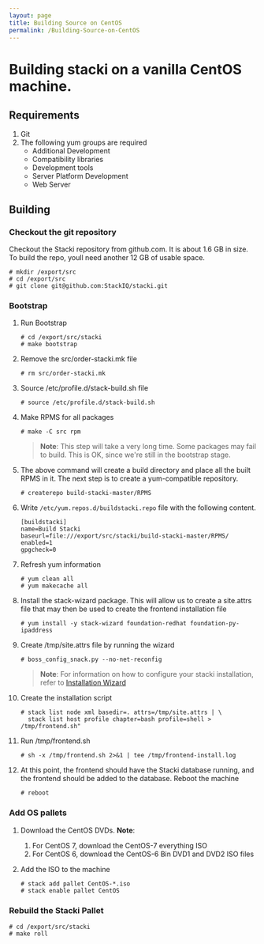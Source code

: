 ```yaml
---
layout: page
title: Building Source on CentOS
permalink: /Building-Source-on-CentOS
---
```


# Building stacki on a vanilla CentOS machine.

## Requirements
1.  Git
1.  The following yum groups are required
    * Additional Development
    * Compatibility libraries
    * Development tools
    * Server Platform Development
    * Web Server

## Building

### Checkout the git repository
Checkout the Stacki repository from github.com. It is about
1.6 GB in size. To build the repo, youll need another 12 GB
of usable space.

```
# mkdir /export/src
# cd /export/src
# git clone git@github.com:StackIQ/stacki.git
```

### Bootstrap
1. Run Bootstrap
    ```
    # cd /export/src/stacki
    # make bootstrap
    ```
1. Remove the src/order-stacki.mk file
    ```
    # rm src/order-stacki.mk
    ```
1. Source /etc/profile.d/stack-build.sh file
    ```
    # source /etc/profile.d/stack-build.sh
    ```
1.  Make RPMS for all packages
    ```
    # make -C src rpm 
    ```
    > **Note**: This step will take a very long time.
    > Some packages may fail to build. This is OK,
    > since we're still in the bootstrap stage.

1. The above command will create a build directory and place
   all the built RPMS in it. The next step is to create a
   yum-compatible repository.
   ```
   # createrepo build-stacki-master/RPMS
   ```

1. Write `/etc/yum.repos.d/buildstacki.repo` file with the following content.
    ```
    [buildstacki]
    name=Build Stacki
    baseurl=file:///export/src/stacki/build-stacki-master/RPMS/
    enabled=1
    gpgcheck=0
    ```

1. Refresh yum information
    ```
    # yum clean all
    # yum makecache all
    ```

1. Install the stack-wizard package. This will allow us to create a site.attrs file
   that may then be used to create the frontend installation file
   ```
   # yum install -y stack-wizard foundation-redhat foundation-py-ipaddress
   ```

1. Create /tmp/site.attrs file by running the wizard
   ```
   # boss_config_snack.py --no-net-reconfig
   ```
   > **Note**: For information on how to configure your stacki installation,
     refer to [Installation Wizard](Frontend-Installation#installation-wizard)

1. Create the installation script
    ```
    # stack list node xml basedir=. attrs=/tmp/site.attrs | \
      stack list host profile chapter=bash profile=shell > /tmp/frontend.sh" 
    ```
1. Run /tmp/frontend.sh
   ```
   # sh -x /tmp/frontend.sh 2>&1 | tee /tmp/frontend-install.log
   ```
1. At this point, the frontend should have the Stacki database running,
   and the frontend should be added to the database. Reboot the machine
   ```
   # reboot
   ```

### Add OS pallets
1. Download the CentOS DVDs.
   **Note**:
   1. For CentOS 7, download the CentOS-7 everything ISO
   1. For CentOS 6, download the CentOS-6 Bin DVD1 and DVD2 ISO files

1. Add the ISO to the machine
    ```
    # stack add pallet CentOS-*.iso
    # stack enable pallet CentOS
    ```

### Rebuild the Stacki Pallet
```
# cd /export/src/stacki
# make roll
```
